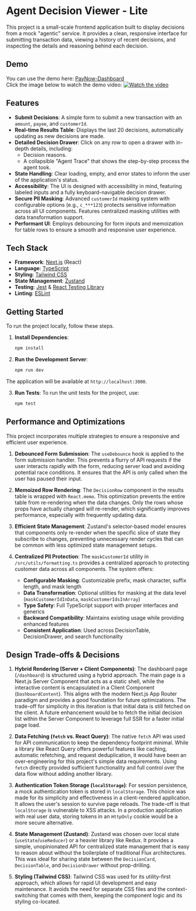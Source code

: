 # Agent Decision Viewer - Lite

This project is a small-scale frontend application built to display decisions from a mock "agentic" service. It provides a clean, responsive interface for submitting transaction data, viewing a history of recent decisions, and inspecting the details and reasoning behind each decision.

## Demo

You can use the demo here: [PayNow-Dashboard](https://paynow-dashboard-4kfyizotr-ashirrwads-projects.vercel.app/login)  
Click the image below to watch the demo video: 
[![Watch the video](https://img.youtube.com/vi/GRD_sGzgawA/maxresdefault.jpg)](https://youtu.be/GRD_sGzgawA)
## Features

-   **Submit Decisions**: A simple form to submit a new transaction with an `amount`, `payee`, and `customerId`.
-   **Real-time Results Table**: Displays the last 20 decisions, automatically updating as new decisions are made.
-   **Detailed Decision Drawer**: Click on any row to open a drawer with in-depth details, including:
    -   Decision reasons.
    -   A collapsible "Agent Trace" that shows the step-by-step process the agent took.
-   **State Handling**: Clear loading, empty, and error states to inform the user of the application's status.
-   **Accessibility**: The UI is designed with accessibility in mind, featuring labeled inputs and a fully keyboard-navigable decision drawer.
-   **Secure PII Masking**: Advanced `customerId` masking system with configurable options (e.g., `c_***123`) protects sensitive information across all UI components. Features centralized masking utilities with data transformation support.
-   **Performant UI**: Employs debouncing for form inputs and memoization for table rows to ensure a smooth and responsive user experience.

## Tech Stack

-   **Framework**: [Next.js](https://nextjs.org/) (React)
-   **Language**: [TypeScript](https://www.typescriptlang.org/)
-   **Styling**: [Tailwind CSS](https://tailwindcss.com/)
-   **State Management**: [Zustand](https://github.com/pmndrs/zustand)
-   **Testing**: [Jest](https://jestjs.io/) & [React Testing Library](https://testing-library.com/docs/react-testing-library/intro/)
-   **Linting**: [ESLint](https://eslint.org/)

## Getting Started

To run the project locally, follow these steps.

1.  **Install Dependencies**:
    ```bash
    npm install
    ```

2.  **Run the Development Server**:
    ```bash
    npm run dev
    ```

The application will be available at `http://localhost:3000`.

3.  **Run Tests**:
    To run the unit tests for the project, use:
    ```bash
    npm test
    ```

## Performance and Optimizations

This project incorporates multiple strategies to ensure a responsive and efficient user experience.

1.  **Debounced Form Submission**: The `useDebounce` hook is applied to the form submission handler. This prevents a flurry of API requests if the user interacts rapidly with the form, reducing server load and avoiding potential race conditions. It ensures that the API is only called when the user has paused their input.

2.  **Memoized Row Rendering**: The `DecisionRow` component in the results table is wrapped with `React.memo`. This optimization prevents the entire table from re-rendering when the data changes. Only the rows whose props have actually changed will re-render, which significantly improves performance, especially with frequently updating data.

3.  **Efficient State Management**: Zustand's selector-based model ensures that components only re-render when the specific slice of state they subscribe to changes, preventing unnecessary render cycles that can be common with less optimized state management setups.

4.  **Centralized PII Protection**: The `maskCustomerId` utility in `/src/utils/formatting.ts` provides a centralized approach to protecting customer data across all components. The system offers:
    -   **Configurable Masking**: Customizable prefix, mask character, suffix length, and mask length
    -   **Data Transformation**: Optional utilities for masking at the data level (`maskCustomerIdInData`, `maskCustomerIdsInArray`)
    -   **Type Safety**: Full TypeScript support with proper interfaces and generics
    -   **Backward Compatibility**: Maintains existing usage while providing enhanced features
    -   **Consistent Application**: Used across DecisionTable, DecisionDrawer, and search functionality

## Design Trade-offs & Decisions

1.  **Hybrid Rendering (Server + Client Components)**: The dashboard page (`/dashboard`) is structured using a hybrid approach. The main page is a Next.js Server Component that acts as a static shell, while the interactive content is encapsulated in a Client Component (`DashboardContent`). This aligns with the modern Next.js App Router paradigm and provides a good foundation for future optimizations. The trade-off for simplicity in this iteration is that initial data is still fetched on the client. A future enhancement would be to fetch the initial decision list within the Server Component to leverage full SSR for a faster initial page load.

2.  **Data Fetching (`fetch` vs. React Query)**: The native `fetch` API was used for API communication to keep the dependency footprint minimal. While a library like React Query offers powerful features like caching, automatic refetching, and request deduplication, it would have been an over-engineering for this project's simple data requirements. Using `fetch` directly provided sufficient functionality and full control over the data flow without adding another library.

3.  **Authentication Token Storage (`localStorage`)**: For session persistence, a mock authentication token is stored in `localStorage`. This choice was made for its simplicity and effectiveness in a client-rendered application. It allows the user's session to survive page reloads. The trade-off is that `localStorage` is vulnerable to XSS attacks. In a production application with real user data, storing tokens in an `HttpOnly` cookie would be a more secure alternative.

4.  **State Management (Zustand)**: Zustand was chosen over local state (`useState`/`useReducer`) or a heavier library like Redux. It provides a simple, unopinionated API for centralized state management that is easy to reason about without the boilerplate of traditional Flux architectures. This was ideal for sharing state between the `DecisionCard`, `DecisionTable`, and `DecisionDrawer` without prop-drilling.

5.  **Styling (Tailwind CSS)**: Tailwind CSS was used for its utility-first approach, which allows for rapid UI development and easy maintenance. It avoids the need for separate CSS files and the context-switching that comes with them, keeping the component logic and its styling co-located.
